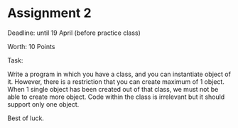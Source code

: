# Assignment 2

Deadline: until 19 April (before practice class)

Worth: 10 Points

Task:

Write a program in which you have a class, and you can instantiate object of it. However, there is a restriction that you can create maximum of 1 object. When 1 single object has been created out of that class, we must not be able to create more object. Code within the class is irrelevant but it should support only one object. 

Best of luck. 
